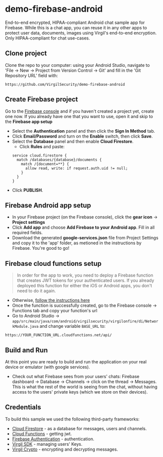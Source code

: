 # demo-firebase-android
End-to-end encrypted, HIPAA-compliant Android chat sample app for Firebase. While this is a chat app, you can reuse it in any other apps to protect user data, documents, images using Virgil's end-to-end encryption. Only HIPAA-compliant for chat use-cases.

## Clone project

Clone the repo to your computer: using your Android Studio, navigate to 'File -> New -> Project from Version Control -> Git' and fill in the 'Git Repository URL' field with: 
```
https://github.com/VirgilSecurity/demo-firebase-android
```

## Create Firebase project
Go to the [Firebase console](https://console.firebase.google.com) and if you haven't created a project yet, create one now. If you already have one that you want to use, open it and skip to the **Firebase app setup**

* Select the **Authentication** panel and then click the **Sign In Method** tab.
*  Click **Email/Password** and turn on the **Enable** switch, then click **Save**.
* Select the **Database** panel and then enable **Cloud Firestore**.
  * Click **Rules** and paste:
  ```
  service cloud.firestore {
    match /databases/{database}/documents {
      match /{document=**} {
        allow read, write: if request.auth.uid != null;
      }
    }
  }
  ```
* Click **PUBLISH**.

## Firebase Android app setup
* In your Firebase project (on the Firebase console), click the **gear icon** -> **Project settings**
* Click **Add app** and choose **Add Firebase to your Android app**. Fill in all required fields.
* Download the generated **google-services.json** file from Project Settings and copy it to the 'app' folder, as metioned in the instructions by Firebase. You're good to go!

## Firebase cloud functions setup

> In order for the app to work, you need to deploy a Firebase function that creates JWT tokens for your authenticated users. If you already deployed this function for either the iOS or Android apps, you don't need to do it again.

* Otherwise, [follow the instructions here](https://github.com/VirgilSecurity/demo-firebase-func)
* Once the function is successfully created, go to the Firebase console -> Functions tab and copy your function's url
* Go to Android Studio -> `app/src/main/java/com/android/virgilsecurity/virgilonfire/di/NetworkModule.java` and change variable `BASE_URL` to:
```
https://YOUR_FUNCTION_URL.cloudfunctions.net/api/
```

## Build and Run
At this point you are ready to build and run the application on your real device or emulator (with google services).
* Check out what Firebase sees from your users' chats: Firebase dashboard -> Database -> Channels -> click on the thread -> Messages. This is what the rest of the world is seeing from the chat, without having access to the users' private keys (which we store on their devices).

## Credentials

To build this sample we used the following third-party frameworks:

* [Cloud Firestore](https://firebase.google.com/docs/firestore/) - as a database for messages, users and channels.
* [Cloud Functions](https://firebase.google.com/docs/functions/) - getting jwt.
* [Firebase Authentication](https://firebase.google.com/docs/auth/) - authentication.
* [Virgil SDK](https://github.com/VirgilSecurity/virgil-sdk-x) - managing users' Keys.
* [Virgil Crypto](https://github.com/VirgilSecurity/virgil-foundation-x) - encrypting and decrypting messages.
